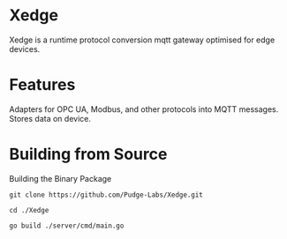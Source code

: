 # Xedge
Xedge is a runtime protocol conversion mqtt gateway optimised for edge devices.

# Features
Adapters for OPC UA, Modbus, and other protocols into MQTT messages.
Stores data on device.

# Building from Source
Building the Binary Package

```
git clone https://github.com/Pudge-Labs/Xedge.git

cd ./Xedge

go build ./server/cmd/main.go
